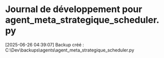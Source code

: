 # Journal de développement pour agent_meta_strategique_scheduler.py

[2025-06-26 04:39:07] Backup créé : C:\Dev\backups\agents\agent_meta_strategique_scheduler.py
